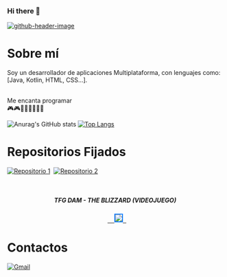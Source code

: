 ### Hi there 👋
[![github-header-image](https://i.postimg.cc/020TvvQc/github-header-image.png)](https://postimg.cc/CzdPCWbq)

# Sobre mí

Soy un desarrollador de aplicaciones Multiplataforma, con lenguajes como: <br>
[Java, Kotlin, HTML, CSS...]. <br>                                                   

Me encanta programar <br>
🎮​🎮​👨🏻‍💻​👨🏻‍💻​

![Anurag's GitHub stats](https://github-readme-stats.vercel.app/api?username=DeLaKruz&theme=catppuccin_mocha&show_icons=true)
[![Top Langs](https://github-readme-stats.vercel.app/api/top-langs/?username=DeLaKruz&layout=donut)](https://github.com/anuraghazra/github-readme-stats)

# Repositorios Fijados
[![Repositorio 1](https://img.shields.io/badge/Repositorio%201-%234AACC5?style=for-the-badge&logo=github&logoColor=white)](https://github.com/DeLaKruz/AhorcadoGrafico) 
[![Repositorio 2](https://img.shields.io/badge/Repositorio%202-%234AACC5?style=for-the-badge&logo=github&logoColor=white)](https://github.com/DeLaKruz/AmazingCardGame)

<div align="center">
  <h5>TFG DAM - THE BLIZZARD (VIDEOJUEGO)</h5>
  <a href="https://github.com/DeLaKruz/TFG-DAM-VIDEOJUEGO-THEBLIZZARD">
    <img src="https://i.postimg.cc/sfPNMBH6/LOGO.png" style="border: 2px solid #007BFF; transition: transform 0.2s;">
  </a>
</div>

# Contactos

[![Gmail](https://img.shields.io/badge/Gmail-D14836?style=for-the-badge&logo=gmail&logoColor=white)](mailto:yerayg466@gmail.com)
